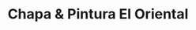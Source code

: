---
title: "Chapa & Pintura El Oriental"
url: /cipolletti/chapa-und-pintura-el-oriental/
shop: Autowerkstatt
---